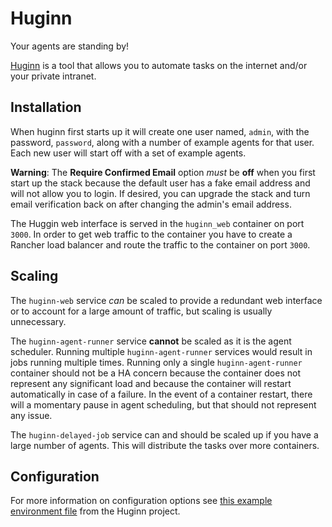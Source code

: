# Huginn

Your agents are standing by!

[Huginn](https://github.com/huginn/huginn) is a tool that allows you to automate tasks on the internet and/or your private intranet.

## Installation

When huginn first starts up it will create one user named, `admin`, with the password, `password`, along with a number of example agents for that user. Each new user will start off with a set of example agents.

**Warning**: The **Require Confirmed Email** option *must* be **off** when you first start up the stack because the default user has a fake email address and will not allow you to login. If desired, you can upgrade the stack and turn email verification back on after changing the admin's email address.

The Huggin web interface is served in the `huginn_web` container on port `3000`. In order to get web traffic to the container you have to create a Rancher load balancer and route the traffic to the container on port `3000`.

## Scaling

The `huginn-web` service *can* be scaled to provide a redundant web interface or to account for a large amount of traffic, but scaling is usually unnecessary.

The `huginn-agent-runner` service **cannot** be scaled as it is the agent scheduler. Running multiple `huginn-agent-runner` services would result in jobs running multiple times. Running only a single `huginn-agent-runner` container should not be a HA concern because the container does not represent any significant load and because the container will restart automatically in case of a failure. In the event of a container restart, there will a momentary pause in agent scheduling, but that should not represent any issue.

The `huginn-delayed-job` service can and should be scaled up if you have a large number of agents. This will distribute the tasks over more containers.

## Configuration

For more information on configuration options see [this example environment file](https://github.com/huginn/huginn/blob/master/.env.example) from the Huginn project.
